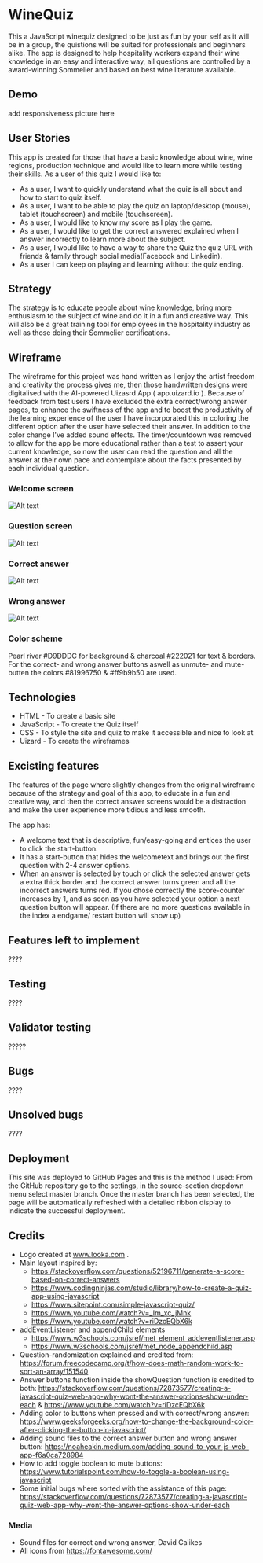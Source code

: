 # WineQuiz

This a JavaScript winequiz designed to be just as fun by your self as it will be in a group, the quistions will be suited for professionals and beginners alike. The app is designed to help hospitality workers expand their wine knowledge in an easy and interactive way, all questions are controlled by a award-winning Sommelier and based on best wine literature available.

## Demo
add responsiveness picture here

## User Stories
This app is created for those that have a basic knowledge about wine, wine regions, production technique and would like to learn more while testing their skills.
As a user of this quiz I would like to:
- As a user, I want to quickly understand what the quiz is all about and how to start to quiz itself.
- As a user, I want to be able to play the quiz on laptop/desktop (mouse), tablet (touchscreen) and mobile (touchscreen).
- As a user, I would like to know my score as I play the game.
- As a user, I would like to get the correct answered explained when I answer incorrectly to learn more about the subject.
- As a user, I would like to have a way to share the Quiz the quiz URL with friends & family through social media(Facebook and Linkedin).
- As a user I can keep on playing and learning without the quiz ending.

## Strategy
The strategy is to educate people about wine knowledge, bring more enthusiasm to the subject of wine and do it in a fun and creative way. This will also be a great training tool for employees in the hospitality industry as well as those doing their Sommelier certifications.

## Wireframe
The wireframe for this project was hand written as I enjoy the artist freedom and creativity the process gives me, then those handwritten designs were digitalised with the AI-powered Uizasrd App ( app.uizard.io ).
Because of feedback from test users I have excluded the extra correct/wrong answer pages, to enhance the swiftness of the app and to boost the productivity of the learning experience of the user I have incorporated this in coloring the different option after the user have selected their answer. In addition to the color change I've added sound effects. The timer/countdown was removed to allow for the app be more educational rather than a test to assert your current knowledge, so now the user can read the question and all the answer at their own pace and contemplate about the facts presented by each individual question.

### Welcome screen
![Alt text](assets/images/winequiz-welcome.png)

### Question screen
![Alt text](assets/images/winequiz-question.png)

### Correct answer
![Alt text](assets/images/winequiz-correct.png)

### Wrong answer
![Alt text](assets/images/winequiz-wrong.png)

### Color scheme
Pearl river #D9DDDC for background & charcoal #222021 for text & borders.
For the correct- and wrong answer buttons aswell as unmute- and mute-butten the colors #81996750 & #ff9b9b50 are used.

## Technologies
- HTML - To create a basic site
- JavaScript - To create the Quiz itself
- CSS - To style the site and quiz to make it accessible and nice to look at
- Uizard - To create the wireframes

## Excisting features
The features of the page where slightly changes from the original wireframe because of the strategy and goal of this app, to educate in a fun and creative way, and then the correct answer screens would be a distraction and make the user experience more tidious and less smooth.

The app has:
- A welcome text that is descriptive, fun/easy-going and entices the user to click the start-button.
- It has a start-button that hides the welcometext and brings out the first question with 2-4 answer options.
- When an answer is selected by touch or click the selected answer gets a extra thick border and the correct answer turns green and all the incorrect answers turns red. If you chose correctly the score-counter increases by 1, and as soon as you have selected your option a next question button will appear. (If there are no more questions available in the index a endgame/ restart button will show up)
## Features left to implement
????

## Testing
????
## Validator testing
?????

## Bugs
????
## Unsolved bugs
????

## Deployment
This site was deployed to GitHub Pages and this is the method I used: From the GitHub repository go to the settings, in the source-section dropdown menu select master branch. Once the master branch has been selected, the page will be automatically refreshed with a detailed ribbon display to indicate the successful deployment.

## Credits
- Logo created at www.looka.com .
- Main layout inspired by: 
    - https://stackoverflow.com/questions/52196711/generate-a-score-based-on-correct-answers
    - https://www.codingninjas.com/studio/library/how-to-create-a-quiz-app-using-javascript
    - https://www.sitepoint.com/simple-javascript-quiz/
    - https://www.youtube.com/watch?v=_Im_xc_jMnk
    - https://www.youtube.com/watch?v=riDzcEQbX6k
- addEventListener and appendChild elements
    - https://www.w3schools.com/jsref/met_element_addeventlistener.asp
    - https://www.w3schools.com/jsref/met_node_appendchild.asp
- Question-randomization explained and credited from: https://forum.freecodecamp.org/t/how-does-math-random-work-to-sort-an-array/151540
- Answer buttons function inside the showQuestion function is credited to both:
https://stackoverflow.com/questions/72873577/creating-a-javascript-quiz-web-app-why-wont-the-answer-options-show-under-each &
https://www.youtube.com/watch?v=riDzcEQbX6k
- Adding color to buttons when pressed and with correct/wrong answer: https://www.geeksforgeeks.org/how-to-change-the-background-color-after-clicking-the-button-in-javascript/
- Adding sound files to the correct answer button and wrong answer button:
https://noaheakin.medium.com/adding-sound-to-your-js-web-app-f6a0ca728984
- How to add toggle boolean to mute buttons: https://www.tutorialspoint.com/how-to-toggle-a-boolean-using-javascript
- Some initial bugs where sorted with the assistance of this page: https://stackoverflow.com/questions/72873577/creating-a-javascript-quiz-web-app-why-wont-the-answer-options-show-under-each
### Media
- Sound files for correct and wrong answer, David Calikes
- All icons from https://fontawesome.com/

